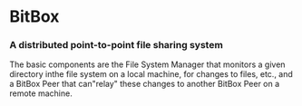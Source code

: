 # BitBox
### A distributed point-to-point file sharing system

The basic components are the File System Manager that monitors a given directory inthe file system on a local machine, for changes to files, etc., and a BitBox Peer that can"relay" these changes to another BitBox Peer on a remote machine.
